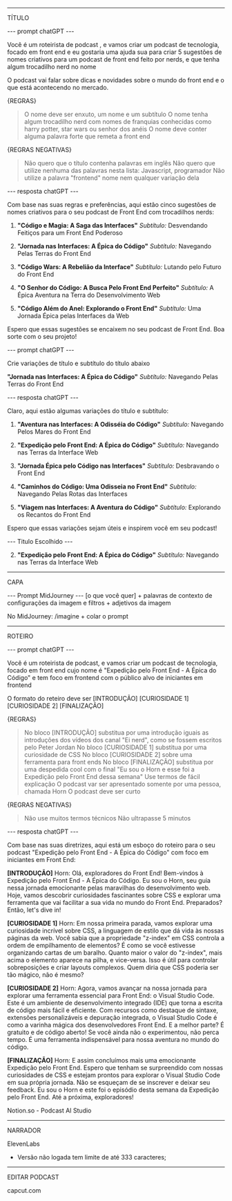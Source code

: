 ----------------------------------------------------
TÍTULO

--- prompt chatGPT ---

Você é um roteirista de podcast , e vamos criar um podcast de tecnologia, focado em front end e eu gostaria uma ajuda sua para criar 5 sugestões de nomes criativos para um podcast de front end feito por nerds, e que tenha algum trocadilho nerd no nome

O podcast vai falar sobre dicas e novidades sobre o mundo do front end e o que está acontecendo no mercado.

{REGRAS}
> O nome deve ser enxuto, um nome e um subtítulo
> O nome tenha algum trocadilho nerd com nomes de franquias conhecidas como harry potter, star wars ou senhor dos anéis
> O nome deve conter alguma palavra forte que remeta a front end

{REGRAS NEGATIVAS}
> Não quero que o título contenha palavras em inglês
> Não quero que utilize nenhuma das palavras nesta lista: Javascript, programador
> Não utilize a palavra "frontend" nome nem qualquer variação dela


--- resposta chatGPT ---

Com base nas suas regras e preferências, aqui estão cinco sugestões de nomes criativos para o seu podcast de Front End com trocadilhos nerds:

1. **"Código e Magia: A Saga das Interfaces"**
   *Subtítulo:* Desvendando Feitiços para um Front End Poderoso

2. **"Jornada nas Interfaces: A Épica do Código"**
   *Subtítulo:* Navegando Pelas Terras do Front End

3. **"Código Wars: A Rebelião da Interface"**
   *Subtítulo:* Lutando pelo Futuro do Front End

4. **"O Senhor do Código: A Busca Pelo Front End Perfeito"**
   *Subtítulo:* A Épica Aventura na Terra do Desenvolvimento Web

5. **"Código Além do Anel: Explorando o Front End"**
   *Subtítulo:* Uma Jornada Épica pelas Interfaces da Web

Espero que essas sugestões se encaixem no seu podcast de Front End. Boa sorte com o seu projeto!


--- prompt chatGPT ---

Crie variações de título e subtítulo do título abaixo

**"Jornada nas Interfaces: A Épica do Código"**
   *Subtítulo:* Navegando Pelas Terras do Front End

--- resposta chatGPT ---

Claro, aqui estão algumas variações do título e subtítulo:

1. **"Aventura nas Interfaces: A Odisséia do Código"**
   *Subtítulo:* Navegando Pelos Mares do Front End

2. **"Expedição pelo Front End: A Épica do Código"**
   *Subtítulo:* Navegando nas Terras da Interface Web

3. **"Jornada Épica pelo Código nas Interfaces"**
   *Subtítulo:* Desbravando o Front End

4. **"Caminhos do Código: Uma Odisseia no Front End"**
   *Subtítulo:* Navegando Pelas Rotas das Interfaces

5. **"Viagem nas Interfaces: A Aventura do Código"**
   *Subtítulo:* Explorando os Recantos do Front End

Espero que essas variações sejam úteis e inspirem você em seu podcast!

--- Titulo Escolhido ---

2. **"Expedição pelo Front End: A Épica do Código"**
   *Subtítulo:* Navegando nas Terras da Interface Web


----------------------------------------------------
CAPA

--- Prompt MidJourney ---
[o que você quer] + palavras de contexto de configurações da imagem e filtros + adjetivos da imagem

No MidJourney: /imagine + colar o prompt


----------------------------------------------------
ROTEIRO

--- prompt chatGPT ---

Você é um roteirista de podcast, e vamos criar um podcast de tecnologia, focado em front end cujo nome é "Expedição pelo Front End - A Épica do Código" e tem foco em frontend com o público alvo de iniciantes em frontend

O formato do reteiro deve ser
[INTRODUÇÃO]
[CURIOSIDADE 1]
[CURIOSIDADE 2]
[FINALIZAÇÃO]

{REGRAS}
> No bloco [INTRODUÇÃO] substitua por uma introdução iguais as introduções dos vídeos dos canal "Ei nerd", como se fossem escritos pelo Peter Jordan
> No bloco [CURIOSIDADE 1] substitua por uma curiosidade de CSS
> No bloco [CURIOSIDADE 2] sobre uma ferramenta para front ends
> No bloco [FINALIZAÇÃO] substitua por uma despedida cool com o final "Eu sou o Horn e esse foi a Expedição pelo Front End dessa semana"
> Use termos de fácil explicação
> O podcast var ser apresentado somente por uma pessoa, chamada Horn
> O podcast deve ser curto

{REGRAS NEGATIVAS}
> Não use muitos termos técnicos
> Não ultrapasse 5 minutos


--- resposta chatGPT ---

Com base nas suas diretrizes, aqui está um esboço do roteiro para o seu podcast "Expedição pelo Front End - A Épica do Código" com foco em iniciantes em Front End:

**[INTRODUÇÃO]**
Horn: Olá, exploradores do Front End! Bem-vindos à Expedição pelo Front End - A Épica do Código. Eu sou o Horn, seu guia nessa jornada emocionante pelas maravilhas do desenvolvimento web. Hoje, vamos descobrir curiosidades fascinantes sobre CSS e explorar uma ferramenta que vai facilitar a sua vida no mundo do Front End. Preparados? Então, let's dive in!

**[CURIOSIDADE 1]**
Horn: Em nossa primeira parada, vamos explorar uma curiosidade incrível sobre CSS, a linguagem de estilo que dá vida às nossas páginas da web. Você sabia que a propriedade "z-index" em CSS controla a ordem de empilhamento de elementos? É como se você estivesse organizando cartas de um baralho. Quanto maior o valor do "z-index", mais acima o elemento aparece na pilha, e vice-versa. Isso é útil para controlar sobreposições e criar layouts complexos. Quem diria que CSS poderia ser tão mágico, não é mesmo?

**[CURIOSIDADE 2]**
Horn: Agora, vamos avançar na nossa jornada para explorar uma ferramenta essencial para Front End: o Visual Studio Code. Este é um ambiente de desenvolvimento integrado (IDE) que torna a escrita de código mais fácil e eficiente. Com recursos como destaque de sintaxe, extensões personalizáveis e depuração integrada, o Visual Studio Code é como a varinha mágica dos desenvolvedores Front End. E a melhor parte? É gratuito e de código aberto! Se você ainda não o experimentou, não perca tempo. É uma ferramenta indispensável para nossa aventura no mundo do código.

**[FINALIZAÇÃO]**
Horn: E assim concluímos mais uma emocionante Expedição pelo Front End. Espero que tenham se surpreendido com nossas curiosidades de CSS e estejam prontos para explorar o Visual Studio Code em sua própria jornada. Não se esqueçam de se inscrever e deixar seu feedback. Eu sou o Horn e este foi o episódio desta semana da Expedição pelo Front End. Até a próxima, exploradores!

Notion.so - Podcast AI Studio


----------------------------------------------------
NARRADOR

ElevenLabs
+ Versão não logada tem limite de até 333 caracteres;


----------------------------------------------------
EDITAR PODCAST

capcut.com
